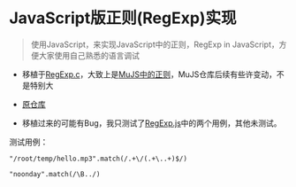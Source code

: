 # JavaScript版正则(RegExp)实现

> 使用JavaScript，来实现JavaScript中的正则，RegExp in JavaScript，方便大家使用自己熟悉的语言调试

- 移植于[RegExp.c](./RegExp.c)，大致上是[MuJS中的正则](https://github.com/ccxvii/mujs/blob/master/regexp.c)，MuJS仓库后续有些许变动，不是特别大

- [原仓库](https://github.com/ccxvii/minilibs/blob/master/regexp.c)

- 移植过来的可能有Bug，我只测试了[RegExp.js](./RegExp.js)中的两个用例，其他未测试。


测试用例：

```
"/root/temp/hello.mp3".match(/.+\/(.+\..+)$/)

"noonday".match(/\B../)
```